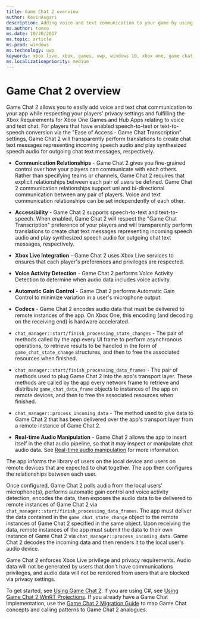 ```yaml
---
title: Game Chat 2 overview
author: KevinAsgari
description: Adding voice and text communication to your game by using Xbox Live Game Chat 2.
ms.author: tomco
ms.date: 10/20/2017
ms.topic: article
ms.prod: windows
ms.technology: uwp
keywords: xbox live, xbox, games, uwp, windows 10, xbox one, game chat, game chat 2, voice communication
ms.localizationpriority: medium
---
```


# Game Chat 2 overview

Game Chat 2 allows you to easily add voice and text chat communication to your app while respecting your players' privacy settings and fulfilling the Xbox Requirements for Xbox One Games and Hub Apps relating to voice and text chat. For players that have enabled speech-to-text or text-to-speech conversion via the "Ease of Access - Game Chat Transcription" settings, Game Chat 2 will transparently perform translations to create chat text messages representing incoming speech audio and play synthesized speech audio for outgoing chat text messages, respectively.

- **Communication Relationships** - Game Chat 2 gives you fine-grained control over how your players can communicate with each others. Rather than specifying teams or channels, Game Chat 2 requires that explicit relationships between each pair of users be defined. Game Chat 2 communication relationships support uni and bi-directional communication between any pair of players. Voice and text communication relationships can be set independently of each other.

- **Accessibility** - Game Chat 2 supports speech-to-text and text-to-speech. When enabled, Game Chat 2 will respect the "Game Chat Transcription" preference of your players and will transparently perform translations to create chat text messages representing incoming speech audio and play synthesized speech audio for outgoing chat text messages, respectively.

- **Xbox Live Integration** - Game Chat 2 uses Xbox Live services to ensures that each player's preferences and privileges are respected.

- **Voice Activity Detection** - Game Chat 2 performs Voice Activity Detection to determine when audio data includes voice activity.

- **Automatic Gain Control** - Game Chat 2 performs Automatic Gain Control to minimize variation in a user's microphone output.

- **Codecs** - Game Chat 2 encodes audio data that must be delivered to remote instances of the app. On Xbox One, this encoding (and decoding on the receiving end) is hardware accelerated.

- `chat_manager::start/finish_processing_state_changes` - The pair of methods called by the app every UI frame to perform asynchronous operations, to retrieve results to be handled in the form of `game_chat_state_change` structures, and then to free the associated resources when finished.

- `chat_manager::start/finish_processing_data_frames` - The pair of methods used to plug Game Chat 2 into the app's transport layer. These methods are called by the app every network frame to retrieve and distribute `game_chat_data_frame` objects to instances of the app on remote devices, and then to free the associated resources when finished.

- `chat_manager::process_incoming_data` - The method used to give data to Game Chat 2 that has been delivered over the app's transport layer from a remote instance of Game Chat 2.

- **Real-time Audio Manipulation** - Game Chat 2 allows the app to insert itself in the chat audio pipeline, so that it may inspect or manipulate chat audio data. See [Real-time audio manipulation](real-time-audio-manipulation.md) for more information.

The app informs the library of users on the local device and users on remote devices that are expected to chat together. The app then configures the relationships between each user.

Once configured, Game Chat 2 polls audio from the local users' microphone(s), performs automatic gain control and voice activity detection, encodes the data, then exposes the audio data to be delivered to remote instances of Game Chat 2 via `chat_manager::start/finish_processing_data_frames`. The app must deliver the data contained in the `game_chat_state_change` object to the remote instances of Game Chat 2 specified in the same object. Upon receiving the data, remote instances of the app must submit the data to their own instance of Game Chat 2 via `chat_manager::process_incoming_data`. Game Chat 2 decodes the incoming data and then renders it to the local user's audio device.

Game Chat 2 enforces Xbox Live privilege and privacy requirements. Audio data will not be generated by users that don't have communications privileges, and audio data will not be rendered from users that are blocked via privacy settings.

To get started, see [Using Game Chat 2](using-game-chat-2.md). If you are using C#, see [Using Game Chat 2 WinRT Projections](using-game-chat-2-winrt.md). If you already have a Game Chat implementation, use the [Game Chat 2 Migration Guide](game-chat-2-migration.md) to map Game Chat concepts and calling patterns to Game Chat 2 analogues.
